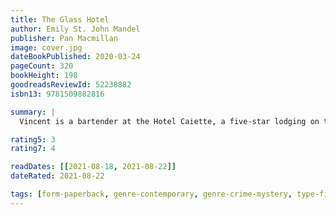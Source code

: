 ```yaml
---
title: The Glass Hotel
author: Emily St. John Mandel
publisher: Pan Macmillan 
image: cover.jpg
dateBookPublished: 2020-03-24
pageCount: 320
bookHeight: 198
goodreadsReviewId: 52238882
isbn13: 9781509882816

summary: |
  Vincent is a bartender at the Hotel Caiette, a five-star lodging on the northernmost tip of Vancouver Island. On the night she meets Jonathan Alkaitis, a hooded figure scrawls a message on the lobby’s glass wall: Why don’t you swallow broken glass. High above Manhattan, a greater crime is committed: Alkaitis is running an international Ponzi scheme, moving imaginary sums of money through clients’ accounts. When the financial empire collapses, it obliterates countless fortunes and devastates lives. Vincent, who had been posing as Jonathan’s wife, walks away into the night. Years later, a victim of the fraud is hired to investigate a strange occurrence: a woman has seemingly vanished from the deck of a container ship between ports of call.

rating5: 3
rating7: 4

readDates: [[2021-08-18, 2021-08-22]]
dateRated: 2021-08-22

tags: [form-paperback, genre-contemporary, genre-crime-mystery, type-fiction]
---
```

